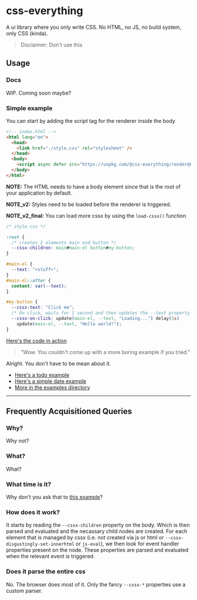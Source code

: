 # css-everything
A ui library where you only write CSS. No HTML, no JS, no build system, only CSS (kinda).

> Disclaimer: Don't use this


## Usage

### Docs
WIP. Coming soon maybe?

### Simple example
You can start by adding the script tag for the renderer inside the body
```html
<!-- index.html -->
<html lang="en">
  <head>
    <link href="./style.css" rel="stylesheet" />
  </head>
  <body>
    <script async defer src="https://unpkg.com/@css-everything/render@0.0.1/dist/renderer/index.js"></script>
  </body>
</html>
```

**NOTE:** The HTML needs to have a body element since that is the root of your application by default.

**NOTE_v2:** Styles need to be loaded before the renderer is triggered.

**NOTE_v2_final:** You can load more cssx by using the `load-cssx()` function

```css
/* style.css */

:root {
  /* creates 2 elements main and button */
  --cssx-children: main#main-el button#my-button;
}

#main-el {
  --text: "<stuff>";
}
#main-el::after {
  content: var(--text);
}

#my-button {
  --cssx-text: "Click me";
  /* On click, waits for 1 second and then updates the --text property #main-el */
  --cssx-on-click: update(main-el, --text, "Loading...") delay(1s)
    update(main-el, --text, "Hello world!");
}
```

[Here's the code in action](https://codepen.io/phenax/pen/gOZOLgR?editors=1100)

> "Wow. You couldn't come up with a more boring example if you tried."

Alright. You don't have to be mean about it.
- [Here's a todo example](https://codepen.io/phenax/pen/QWzWGaV?editors=1100)
- [Here's a simple date example](https://codepen.io/phenax/pen/KKbKNeb?editors=1100)
- [More in the examples directory](https://github.com/phenax/css-everything/tree/main/examples)


---


## Frequently Acquisitioned Queries
### Why?
Why not?

### What?
What?

### What time is it?
Why don't you ask that to [this example](https://codepen.io/phenax/pen/KKbKNeb?editors=1100)?

### How does it work?
It starts by reading the `--cssx-children` property on the body. Which is then parsed and evaluated and the necassary child nodes are created.
For each element that is managed by cssx (i.e. not created via js or html or `--cssx-disgustingly-set-innerhtml` or `js-eval`), we then look for event handler properties present on the node. These properties are parsed and evaluated when the relevant event is triggered.

### Does it parse the entire css
No. The browser does most of it. Only the fancy `--cssx-*` properties use a custom parser.

